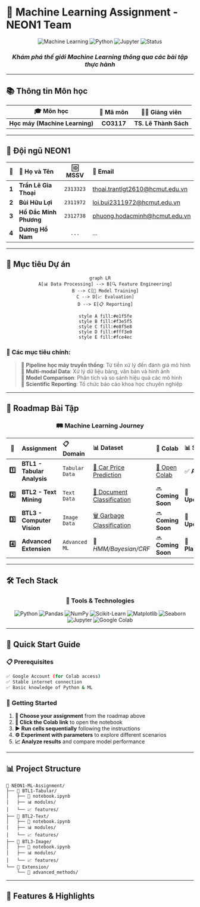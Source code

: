 # 🚀 Machine Learning Assignment - NEON1 Team

<div align="center">

![Machine Learning](https://img.shields.io/badge/Machine_Learning-CO3117-blue?style=for-the-badge&logo=tensorflow&logoColor=white)
![Python](https://img.shields.io/badge/Python-3.8+-yellow?style=for-the-badge&logo=python&logoColor=white)
![Jupyter](https://img.shields.io/badge/Jupyter-Notebook-orange?style=for-the-badge&logo=jupyter&logoColor=white)
![Status](https://img.shields.io/badge/Status-In_Progress-green?style=for-the-badge)

### *Khám phá thế giới Machine Learning thông qua các bài tập thực hành*

</div>

---

## 📚 **Thông tin Môn học**

<div align="center">

| 🎓 **Môn học** | 🔢 **Mã môn** | 👨‍🏫 **Giảng viên** |
|:-------------:|:------------:|:------------------:|
| **Học máy (Machine Learning)** | **CO3117** | **TS. Lê Thành Sách** |

</div>

---

## 👥 **Đội ngũ NEON1**

<div align="center">

| 🌟 | 👤 **Họ và Tên** | 🆔 **MSSV** | 📧 **Email** |
|:---:|:------------------|:----------:|:-------------|
| **1** | **Trần Lê Gia Thoại** | `2313323` | thoai.trantlgt2610@hcmut.edu.vn |
| **2** | **Bùi Hữu Lợi** | `2311972` | loi.bui2311972@hcmut.edu.vn |
| **3** | **Hồ Đắc Minh Phương** | `2312738` | phuong.hodacminh@hcmut.edu.vn |
| **4** | **Dương Hồ Nam** | `...` | ... |

</div>

---

## 🎯 **Mục tiêu Dự án**

<div align="center">

```mermaid
graph LR
    A[📊 Data Processing] --> B[🔍 Feature Engineering]
    B --> C[🤖 Model Training]
    C --> D[📈 Evaluation]
    D --> E[📋 Reporting]
    
    style A fill:#e1f5fe
    style B fill:#f3e5f5
    style C fill:#e8f5e8
    style D fill:#fff3e0
    style E fill:#fce4ec
```

</div>

### 🌟 **Các mục tiêu chính:**

> 🔹 **Pipeline học máy truyền thống**: Từ tiền xử lý đến đánh giá mô hình  
> 🔹 **Multi-modal Data**: Xử lý dữ liệu bảng, văn bản và hình ảnh  
> 🔹 **Model Comparison**: Phân tích và so sánh hiệu quả các mô hình  
> 🔹 **Scientific Reporting**: Tổ chức báo cáo khoa học chuyên nghiệp  

---

## 📂 **Roadmap Bài Tập**

<div align="center">

### 🛤️ **Machine Learning Journey**

</div>

| 🎯 | **Assignment** | 📋 **Domain** | 📊 **Dataset** | 🚀 **Colab** | 📊 **Status** |
|:---:|:---------------|:-------------|:--------------|:-------------|:-------------|
| **1️⃣** | **BTL1 - Tabular Analysis** | `Tabular Data` | [🚗 Car Price Prediction](https://www.kaggle.com/datasets/deepcontractor/car-price-prediction-challenge/data) | [📓 Open Colab](https://colab.research.google.com/drive/14T8EnBuv03wFB84R27dzaM14yeZ6Rlvk#scrollTo=yRcfFqpiEbAD) | ✅ **Active** |
| **2️⃣** | **BTL2 - Text Mining** | `Text Data` | [📄 Document Classification](https://www.kaggle.com/datasets/sunilthite/text-document-classification-dataset) | 🔜 **Coming Soon** | 🔄 **Upcoming** |
| **3️⃣** | **BTL3 - Computer Vision** | `Image Data` | [🗑️ Garbage Classification](https://www.kaggle.com/datasets/zlatan599/garbage-dataset-classification) | 🔜 **Coming Soon** | 🔄 **Upcoming** |
| **4️⃣** | **Advanced Extension** | `Advanced ML` | 🧠 *HMM/Bayesian/CRF* | 🔜 **Coming Soon** | 🔄 **Planning** |

---

## 🛠️ **Tech Stack**

<div align="center">

### **🔧 Tools & Technologies**

![Python](https://img.shields.io/badge/Python-FFD43B?style=for-the-badge&logo=python&logoColor=blue)
![Pandas](https://img.shields.io/badge/Pandas-2C2D72?style=for-the-badge&logo=pandas&logoColor=white)
![NumPy](https://img.shields.io/badge/Numpy-777BB4?style=for-the-badge&logo=numpy&logoColor=white)
![Scikit-Learn](https://img.shields.io/badge/scikit_learn-F7931E?style=for-the-badge&logo=scikit-learn&logoColor=white)
![Matplotlib](https://img.shields.io/badge/Matplotlib-11557c?style=for-the-badge)
![Seaborn](https://img.shields.io/badge/Seaborn-3776AB?style=for-the-badge)
![Jupyter](https://img.shields.io/badge/Jupyter-F37626.svg?&style=for-the-badge&logo=Jupyter&logoColor=white)
![Google Colab](https://img.shields.io/badge/Colab-F9AB00?style=for-the-badge&logo=googlecolab&color=525252)

</div>

---

## 🚀 **Quick Start Guide**

### 📋 **Prerequisites**
```bash
✅ Google Account (for Colab access)
✅ Stable internet connection
✅ Basic knowledge of Python & ML
```

### 🎯 **Getting Started**

1. **📌 Choose your assignment** from the roadmap above
2. **🔗 Click the Colab link** to open the notebook
3. **▶️ Run cells sequentially** following the instructions
4. **⚙️ Experiment with parameters** to explore different scenarios
5. **📈 Analyze results** and compare model performance

---

## 📊 **Project Structure**

```
📁 NEON1-ML-Assignment/
├── 📂 BTL1-Tabular/
│   ├── 📓 notebook.ipynb
│   ├── 📊 modules/
│   └── 📈 features/
├── 📂 BTL2-Text/
│   ├── 📓 notebook.ipynb
│   ├── 📊 modules/
│   └── 📈 features/
├── 📂 BTL3-Image/
│   ├── 📓 notebook.ipynb
│   ├── 📊 modules/
│   └── 📈 features/
└── 📂 Extension/
    └── 🧠 advanced_methods/
```

---

## 🎨 **Features & Highlights**

<div align="center">
